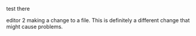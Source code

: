 test
there

editor 2 making a change to a file. This is definitely a different change that might cause problems.
